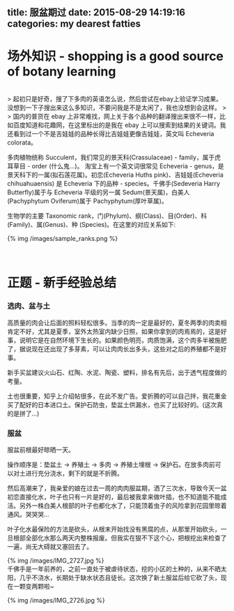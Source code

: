 title: 服盆期过
date: 2015-08-29 14:19:16
categories: my dearest fatties
---
场外知识 - shopping is a good source of botany learning
======
<br/>
> 起初只是好奇，搜了下多肉的英语怎么说，然后尝试在ebay上验证学习成果。没想到一下子搜出来这么多知识，不要问我是不是太闲了，我也没想到会这样。
> 
> 国内的普货在 ebay 上非常难找，网上关于各个品种的翻译搜出来很不一样，比如百度知道和花趣网，在这里标出的是我在 ebay 上可以搜索到结果的关键词。我还看到过一个不是吉娃娃的品种长得比吉娃娃更像吉娃娃，英文叫 Echeveria colorata。

多肉植物统称 Succulent，我们常见的景天科(Crassulaceae) - family，属于虎耳草目 - order (什么鬼...)。 淘宝上有一个英文词很常见 Echeveria - genus，是景天科下的一属(拟石莲花属)。初恋(Echeveria Huths pink)、吉娃娃(Echeveria chihuahuaensis) 是 Echeveria 下的品种 - species。千佛手(Sedeveria Harry Butterfly)属于与 Echeveria 平级的另一属 Sedum(景天属)，白美人(Pachyphytum Oviferum)属于 Pachyphytum(厚叶草属)。

生物学的主要 Taxonomic rank，门(Phylum)、纲(Class)、目(Order)、科(Family)、属(Genus)、种 (Species)。在这里的对应关系如下:

{% img /images/sample_ranks.png %}

<br/>

正题 - 新手经验总结
======
### 选肉、盆与土

高质量的肉会让后面的照料轻松很多。当季的肉一定是最好的，夏冬两季的肉卖相肯定不好，尤其是夏季，室外太热室内缺少日照，如果你拿到的肉焉焉的，这是好事，说明它是在自然环境下生长的。如果颜色明亮，肉质饱满，这个肉多半被施肥了，据说现在还出现了多芽素，可以让肉肉长出多头，这些对之后的养殖都不是好事。

新手买盆建议火山石、红陶、水泥、陶瓷、塑料，排名有先后，出于透气程度做的考量。

土也很重要，知乎上介绍帖很多，在此不发广告。爱折腾的可以自己拌，我花重金买了配好的日本进口土。保护石防虫，垫盆土供漏水，也买了比较好的。(这次真的是拼了...)

### 服盆

服盆前根最好晾晒一天。

操作顺序是：垫盆土 -> 养殖土 -> 多肉 -> 养殖土埋根 -> 保护石。在放多肉前可以对土进行充分浇水，剩下的就是不折腾。

然后高潮来了，我亲爱的娘在过去一周的肉肉服盆期，洒了三次水，导致今天一盆初恋直接化水，叶子也只有一片是好的，最后被我拿来做叶插，也不知道能不能成活。另外一株白美人根部的叶子也都化水了，只能顶着虫子的风险拿到花园里晾着通风。哭哭哭...

叶子化水最保险的方法是砍头，从根末开始找没有黑腐的点，从那里开始砍头，一旦根部全部化水那么两天内整株报废。但我实在狠不下这个心，把根挖出来检查了一遍，尚无大碍就又塞回去了。

{% img /images/IMG_2727.jpg %}
<br/>
千佛手是一年前养的，之前一直处于被虐待状态，挖的小区的土种的，从来不晒太阳，几乎不浇水，长期处于缺水状态且徒长。这次换了新土服盆后给它砍了头，现在一颗变两颗啦~

{% img /images/IMG_2726.jpg %}